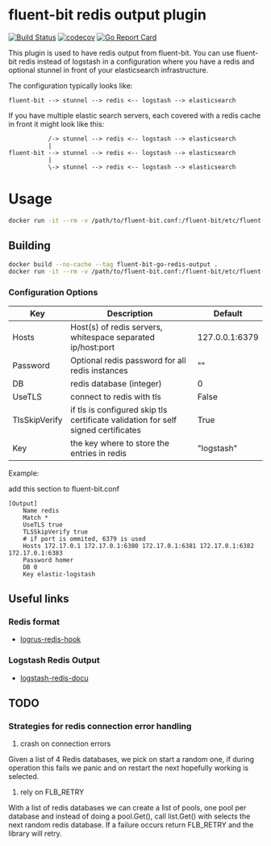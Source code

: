 # fluent-bit redis output plugin

[![Build Status](https://travis-ci.org/majst01/fluent-bit-go-redis-output.svg?branch=master)](hhttps://travis-ci.org/majst01/fluent-bit-go-redis-output)
[![codecov](https://codecov.io/gh/majst01/fluent-bit-go-redis-output/branch/master/graph/badge.svg)](https://codecov.io/gh/majst01/fluent-bit-go-redis-output)
[![Go Report Card](https://goreportcard.com/badge/majst01/fluent-bit-go-redis-output)](https://goreportcard.com/report/github.com/majst01/fluent-bit-go-redis-output)

This plugin is used to have redis output from fluent-bit. You can use fluent-bit redis instead of logstash in a configuration
where you have a redis and optional stunnel in front of your elasticsearch infrastructure. 

The configuration typically looks like:

```graphviz
fluent-bit --> stunnel --> redis <-- logstash --> elasticsearch
```

If you have multiple elastic search servers, each covered with a redis cache in front it might look like this:

```graphviz
           /-> stunnel --> redis <-- logstash --> elasticsearch 
           |
fluent-bit --> stunnel --> redis <-- logstash --> elasticsearch
           |
           \-> stunnel --> redis <-- logstash --> elasticsearch
```

# Usage

```bash
docker run -it --rm -v /path/to/fluent-bit.conf:/fluent-bit/etc/fluent-bit.conf majst01/fluent-bit-go-redis-output
```

## Building

```bash
docker build --no-cache --tag fluent-bit-go-redis-output .
docker run -it --rm -v /path/to/fluent-bit.conf:/fluent-bit/etc/fluent-bit.conf fluent-bit-go-redis-output
```

### Configuration Options

| Key           | Description                                    | Default        |
| --------------|------------------------------------------------|----------------|
| Hosts         | Host(s) of redis servers, whitespace separated ip/host:port | 127.0.0.1:6379 |
| Password      | Optional redis password for all redis instances | "" |
| DB            | redis database (integer)  | 0 |
| UseTLS        | connect to redis with tls | False |
| TlsSkipVerify | if tls is configured skip tls certificate validation for self signed certificates | True |
| Key           | the key where to store the entries in redis | "logstash" |


Example:

add this section to fluent-bit.conf

```properties
[Output]
    Name redis
    Match *
    UseTLS true
    TLSSkipVerify true
    # if port is ommited, 6379 is used
    Hosts 172.17.0.1 172.17.0.1:6380 172.17.0.1:6381 172.17.0.1:6382 172.17.0.1:6383
    Password homer
    DB 0
    Key elastic-logstash
```

## Useful links

### Redis format

- [logrus-redis-hook](https://github.com/rogierlommers/logrus-redis-hook/blob/master/logrus_redis.go)

### Logstash Redis Output

- [logstash-redis-docu](https://github.com/logstash-plugins/logstash-output-redis/blob/master/docs/index.asciidoc)

## TODO

### Strategies for redis connection error handling

1. crash on connection errors

Given a list of 4 Redis databases, we pick on start a random one, if during operation this fails we panic and on restart the next hopefully working is selected.

1. rely on FLB_RETRY

With a list of redis databases we can create a list of pools, one pool per database and instead of doing a pool.Get(), call list.Get() with selects the next random redis database. If a failure occurs return FLB_RETRY and the library will retry.
